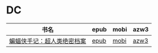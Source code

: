 # DC

| 书名 | epub | mobi | azw3 |
| --- | --- | --- | --- |
| [蝙蝠侠手记：超人类绝密档案](http://ct.dalanmei.com/f/31084289-572115069-ecda36) | [epub](http://ct.dalanmei.com/f/31084289-572115069-ecda36) | [mobi](http://ct.dalanmei.com/f/31084289-571709782-4d0c17) | [azw3](http://ct.dalanmei.com/f/31084289-572136083-8e7307) |
